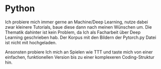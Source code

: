 # Python
Ich probiere mich immer gerne an Machine/Deep Learning, nutze dabei zwar kleinere Tutorials, baue diese dann nach meinen Wünschen um.
Die Thematik dahinter ist kein Problem, da Ich als Facharbeit über Deep Learning geschrieben hab.
Der Korpus mit den Bildern der Pytorch.py Datei ist nicht mit hochgeladen.

Ansonsten probiere Ich mich an Spielen wie TTT und taste mich von einer einfachen, funktionellen Version bis zu einer komplexeren Coding-Struktur hin.
